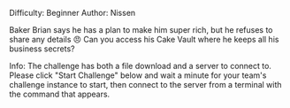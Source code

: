 Difficulty: Beginner
Author: Nissen

Baker Brian says he has a plan to make him super rich, but he refuses to share any details 😠 Can you access his Cake Vault where he keeps all his business secrets?

Info: The challenge has both a file download and a server to connect to. Please click "Start Challenge" below and wait a minute for your team's challenge instance to start, then connect to the server from a terminal with the command that appears.
